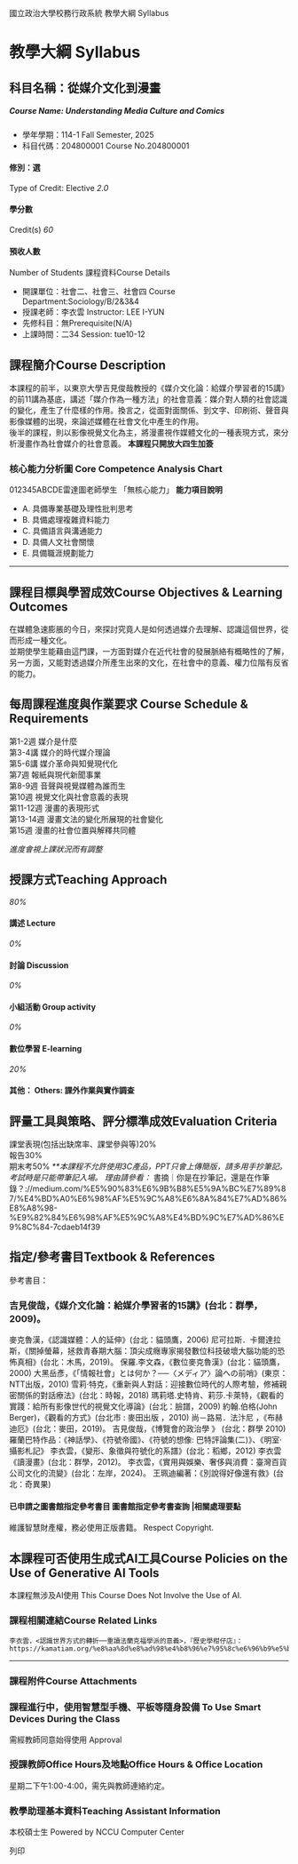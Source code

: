 國立政治大學校務行政系統 教學大綱 Syllabus
# 教學大綱 Syllabus
##  科目名稱：從媒介文化到漫畫
#####  Course Name: Understanding Media Culture and Comics
  * 學年學期：114-1 Fall Semester, 2025 
  * 科目代碼：204800001 Course No.204800001


#### 修別：選
Type of Credit: Elective 
_2.0_
#### 學分數
Credit(s)
_60_
#### 預收人數
Number of Students
課程資料Course Details
  * 開課單位：社會二、社會三、社會四 Course Department:Sociology/B/2&3&4 
  * 授課老師：李衣雲 Instructor: LEE I-YUN 
  * 先修科目：無Prerequisite(N/A)
  * 上課時間：二34 Session: tue10-12


##  課程簡介Course Description
本課程的前半，以東京大學吉見俊哉教授的《媒介文化論：給媒介學習者的15講》的前11講為基底，講述「媒介作為一種方法」的社會意義：媒介對人類的社會認識的變化，產生了什麼樣的作用。換言之，從面對面關係、到文字、印刷術、聲音與影像媒體的出現，來論述媒體在社會文化中產生的作用。   
後半的課程，則以影像視覺文化為主，將漫畫視作媒體文化的一種表現方式，來分析漫畫作為社會媒介的社會意義。
**本課程只開放大四生加簽**
###  核心能力分析圖 Core Competence Analysis Chart
012345ABCDE雷達圖老師學生
「無核心能力」 
**能力項目說明**
  * A. 具備專業基礎及理性批判思考
  * B. 具備處理複雜資料能力
  * C. 具備語言與溝通能力
  * D. 具備人文社會關懷
  * E. 具備職涯規劃能力


* * *
##  課程目標與學習成效Course Objectives & Learning Outcomes 
在媒體急速膨脹的今日，來探討究竟人是如何透過媒介去理解、認識這個世界，從而形成一種文化。   
並期使學生能藉由這門課，一方面對媒介在近代社會的發展脈絡有概略性的了解，另一方面，又能對透過媒介所產生出來的文化，在社會中的意義、權力位階有反省的能力。
##  每周課程進度與作業要求 Course Schedule & Requirements
第1-2週 媒介是什麼   
第3-4講 媒介的時代媒介理論   
第5-6講 媒介革命與知覺現代化   
第7週 報紙與現代新聞事業   
第8-9週 音聲與視覺媒體為誰而生   
第10週 視覺文化與社會意義的表現   
第11-12週 漫畫的表現形式   
第13-14週 漫畫文法的變化所展現的社會變化   
第15週 漫畫的社會位置與解釋共同體   

*進度會視上課狀況而有調整*
##  授課方式Teaching Approach
_80%_
####  講述 Lecture
_0%_
####  討論 Discussion
_0%_
####  小組活動 Group activity
_0%_
####  數位學習 E-learning
_20%_
####  其他： Others: 課外作業與實作調查 
##  評量工具與策略、評分標準成效Evaluation Criteria
課堂表現(包括出缺席率、課堂參與等)20%   
報告30%   
期末考50%
_**本課程不允許使用3C產品，PPT只會上傳簡版，請多用手抄筆記。考試時是只能帶筆記入場。_
_理由請參看：_ 書摘｜你是在抄筆記，還是在作筆錄？://medium.com/%E5%90%83%E6%9B%B8%E5%9A%BC%E7%89%87/%E4%BD%A0%E6%98%AF%E5%9C%A8%E6%8A%84%E7%AD%86%E8%A8%98-%E9%82%84%E6%98%AF%E5%9C%A8%E4%BD%9C%E7%AD%86%E9%8C%84-7cdaeb14f39
##  指定/參考書目Textbook & References
參考書目：
### 吉見俊哉，《媒介文化論：給媒介學習者的15講》(台北：群學，2009)。
麥克魯漢，《認識媒體：人的延伸》(台北：貓頭鷹，2006) 
尼可拉斯．卡爾達拉斯，《關掉螢幕，拯救青春期大腦：頂尖成癮專家揭發數位科技破壞大腦功能的恐怖真相》(台北：木馬，2019)。
保羅.李文森，《數位麥克魯漢》(台北：貓頭鷹，2000) 
大黑岳彥，《「情報社會」とは何か？──〈メディア〉論への前哨》(東京：NTT出版，2010) 
雪莉‧特克，《重新與人對話：迎接數位時代的人際考驗，修補親密關係的對話療法》(台北：時報，2018)
瑪莉塔.史特肯、莉莎.卡萊特，《觀看的實踐：給所有影像世代的視覺文化導論》(台北：臉譜，2009) 
約翰.伯格(John Berger)，《觀看的方式》(台北市 : 麥田出版 ，2010)
尚－路易．法汴尼 ，《布赫迪厄》(台北：麥田，2019)。
吉見俊哉，《博覽會的政治學 》 (台北：群學 2010)
羅蘭巴特作品：《神話學》、《符號帝國》、《符號的想像: 巴特評論集(二)》、《明室‧ 攝影札記》
李衣雲，《變形、象徵與符號化的系譜》(台北：稻鄉，2012)
李衣雲《讀漫畫》(台北：群學，2012)。
李衣雲，《實用與娛樂、奢侈與消費：臺灣百貨公司文化的流變》(台北：左岸，2024)。
王珮迪編著：《別說得好像還有救》(台北：奇異果)
####  已申請之圖書館指定參考書目  圖書館指定參考書查詢 |相關處理要點
維護智慧財產權，務必使用正版書籍。 Respect Copyright.
##  本課程可否使用生成式AI工具Course Policies on the Use of Generative AI Tools
本課程無涉及AI使用 This Course Does Not Involve the Use of AI.
###  課程相關連結Course Related Links
```
李衣雲，<認識世界方式的轉折──重讀法蘭克福學派的意義>，『歷史學柑仔店』：https://kamatiam.org/%e8%aa%8d%e8%ad%98%e4%b8%96%e7%95%8c%e6%96%b9%e5%bc%8f%e7%9a%84%e8%bd%89%e6%8a%98%e2%94%80%e2%94%80%e9%87%8d%e8%ae%80%e6%b3%95%e8%98%ad%e5%85%8b%e7%a6%8f%e5%ad%b8%e6%b4%be%e7%9a%84%e6%84%8f%e7%be%a9/

```

* * *
###  課程附件Course Attachments
###  課程進行中，使用智慧型手機、平板等隨身設備 To Use Smart Devices During the Class
需經教師同意始得使用  Approval
###  授課教師Office Hours及地點Office Hours & Office Location
星期二下午1:00-4:00，需先與教師連絡約定。
###  教學助理基本資料Teaching Assistant Information
本校碩士生
Powered by NCCU Computer Center
  
列印
